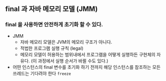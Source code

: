 ## final 과 자바 메모리 모델 (JMM)
### final 을 사용하면 안전하게 초기화 할 수 있다.

- JMM
  - 자바 메모리 모델은 JVM의 메모리 구조가 아니다.
  - 적법한 프로그램 실행 규칙 (legal)
  - 메모리 모델이 허용하는 범위내에서 프로그램을 어떻게 실행하든 구현체의 자유다. (이 과정에서 실행 순서가 바뀔 수도 있다.)
- 어떤 인스턴스의 final 변수를 초기화 하기 전까지 해당 인스턴스를 참조하는 모든 쓰레드는 기다려야 한다 `freeze`